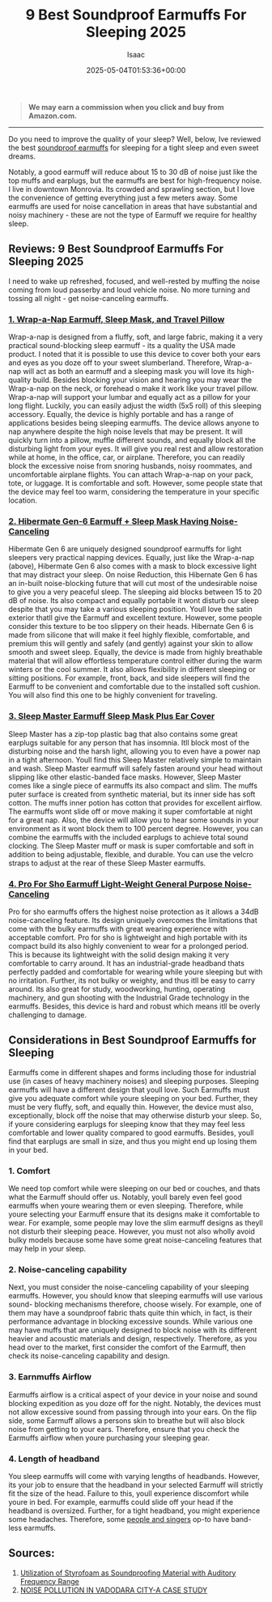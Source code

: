 ﻿---
author: Isaac
layout: post
title: 9 Best Soundproof Earmuffs For Sleeping 2025
date: '2025-05-04T01:53:36+00:00'
categories:
- Soundproofing
tags: []
slug: /best-soundproof-earmuffs-for-sleeping/
lastmod: 2025-05-07T12:21:25+03:00
---
> **We may earn a commission when you click and buy from Amazon.com.**
>

---
Do you need to improve the quality of your sleep? Well, below, Ive reviewed the best
[soundproof earmuffs](https://patents.google.com/patent/US9585792B2/en)
for sleeping for a tight sleep and even sweet dreams.

Notably, a good earmuff will reduce about 15 to 30 dB of noise  just like the top muffs and earplugs, but the earmuffs are best for high-frequency noise.
I live in downtown Monrovia. Its crowded and sprawling section, but I love the convenience of getting everything just a few meters away.
Some earmuffs are used for noise cancellation in areas that have substantial and noisy machinery - these are not the type of Earmuff we require for healthy sleep.
## Reviews: 9 Best Soundproof Earmuffs For Sleeping 2025
I need to wake up refreshed, focused, and well-rested by muffing the noise coming from loud passerby and loud vehicle noise. No more turning and tossing all night - get noise-canceling earmuffs.
### [1. Wrap-a-Nap Earmuff, Sleep Mask, and Travel Pillow](https://www.amazon.com/dp/B00ZTC56O4/?tag=p-policy-20)

Wrap-a-nap is designed from a fluffy, soft, and large fabric, making it a very practical sound-blocking sleep earmuff - its a quality the USA made product. I noted that it is possible to use this device to cover both your ears and eyes as you doze off to your sweet slumberland.
Therefore, Wrap-a-nap will act as both an earmuff and a sleeping mask  you will love its high-quality build. Besides blocking your vision and hearing  you may wear the Wrap-a-nap on the neck, or forehead o make it work like your travel pillow.
Wrap-a-nap will support your lumbar and equally act as a pillow for your long flight. Luckily, you can easily adjust the width (5x5 roll) of this sleeping accessory. Equally, the device is highly portable and has a range of applications besides being sleeping earmuffs.
The device allows anyone to nap anywhere despite the high noise levels that may be present. It will quickly turn into a pillow, muffle different sounds, and equally block all the disturbing light from your eyes.
It will give you real rest and allow restoration while at home, in the office, car, or airplane. Therefore, you can readily block the excessive noise from snoring husbands, noisy roommates, and uncomfortable airplane flights.
You can attach Wrap-a-nap on your pack, tote, or luggage. It is comfortable and soft. However, some people state that the device may feel too warm, considering the temperature in your specific location.
### [2. Hibermate Gen-6 Earmuff + Sleep Mask Having Noise-Canceling](https://www.amazon.com/dp/B07DHD4HPQ/?tag=p-policy-20)

Hibermate Gen 6 are uniquely designed soundproof earmuffs for light sleepers  very practical napping devices. Equally, just like the Wrap-a-nap (above), Hibermate Gen 6 also comes with a mask to block excessive light that may distract your sleep.
On noise Reduction, this Hibernate Gen 6 has an in-built noise-blocking future that will cut most of the undesirable noise to give you a very peaceful sleep. The sleeping aid blocks between 15 to 20 dB of noise.
Its also compact and equally portable  it wont disturb our sleep despite that you may take a various sleeping position. Youll love the satin exterior thatll give the Earmuff and excellent texture. However, some people consider this texture to be too slippery on their heads.
Hibernate Gen 6 is made from silicone that will make it feel highly flexible, comfortable, and premium  this will gently and safely (and gently) against your skin to allow smooth and sweet sleep. Equally, the device is made from highly breathable material that will allow effortless temperature control either during the warm winters or the cool summer.
It also allows flexibility in different sleeping or sitting positions. For example, front, back, and side sleepers will find the Earmuff to be convenient and comfortable due to the installed soft cushion. You will also find this one to be highly convenient for traveling.
### [3. Sleep Master Earmuff Sleep Mask Plus Ear Cover](https://www.amazon.com/dp/B0015NZ6FK/?tag=p-policy-20)

Sleep Master has a zip-top plastic bag that also contains some great earplugs suitable for any person that has insomnia. Itll block most of the disturbing noise and the harsh light, allowing you to even have a power nap in a tight afternoon.
Youll find this Sleep Master relatively simple to maintain and wash. Sleep Master earmuff will safely fasten around your head without slipping like other elastic-banded face masks.
However, Sleep Master comes like a single piece of earmuffs  its also compact and slim. The muffs puter surface is created from synthetic material, but its inner side has soft cotton. The muffs inner potion has cotton that provides for excellent airflow.
The earmuffs wont slide off or move  making it super comfortable at night for a great nap. Also, the device will allow you to hear some sounds in your environment as it wont block them to 100 percent degree.
However, you can combine the earmuffs with the included earplugs to achieve total sound clocking.
The Sleep Master muff or mask is super comfortable and soft in addition to being adjustable, flexible, and durable. You can use the velcro straps to adjust at the rear of these Sleep Master earmuffs.

### [4. Pro For Sho Earmuff Light-Weight General Purpose Noise-Canceling](https://www.amazon.com/dp/B017RZ45F6/?tag=p-policy-20)

Pro for sho earmuffs offers the highest noise protection  as it allows a 34dB noise-canceling feature. Its design uniquely overcomes the limitations that come with the bulky earmuffs  with great wearing experience with acceptable comfort.
Pro for sho is lightweight and high portable with its compact build  its also highly convenient to wear for a prolonged period. This is because its lightweight with the solid design making it very comfortable to carry around.
It has an industrial-grade headband thats perfectly padded and comfortable for wearing while youre sleeping  but with no irritation. Further, its not bulky or weighty, and thus itll be easy to carry around.
Its also great for study, woodworking, hunting, operating machinery, and gun shooting with the Industrial Grade technology in the earmuffs. Besides, this device is hard and robust  which means itll be overly challenging to damage.
## Considerations in Best Soundproof Earmuffs for Sleeping
Earmuffs come in different shapes and forms  including those for industrial use (in cases of heavy machinery noises) and sleeping purposes. Sleeping earmuffs will have a different design that youll love.
Such Earmuffs must give you adequate comfort while youre sleeping on your bed. Further, they must be very fluffy, soft, and equally thin. However, the device must also, exceptionally, block off the noise that may otherwise disturb your sleep.
So, if youre considering earplugs for sleeping  know that they may feel less comfortable and lower quality compared to good earmuffs. Besides, youll find that earplugs are small in size, and thus you might end up losing them in your bed.
### 1. Comfort
We need top comfort while were sleeping on our bed or couches, and thats what the Earmuff should offer us. Notably, youll barely even feel good earmuffs when youre wearing them or even sleeping.
Therefore, while youre selecting your Earmuff  ensure that its designs make it comfortable to wear. For example, some people may love the slim earmuff designs as theyll not disturb their sleeping peace.
However, you must not also wholly avoid bulky models because some have some great noise-canceling features that may help in your sleep.
### 2. Noise-canceling capability
Next, you must consider the noise-canceling capability of your sleeping earmuffs. However, you should know that sleeping earmuffs will use various sound- blocking mechanisms  therefore, choose wisely.
For example, one of them may have a soundproof fabric thats quite thin  which, in fact, is their performance advantage in blocking excessive sounds.
While various one may have muffs that are uniquely designed to block noise  with its different heavier and acoustic materials and design, respectively.
Therefore, as you head over to the market, first consider the comfort of the Earmuff, then check its noise-canceling capability and design.
### 3. Earnmuffs Airflow
Earmuffs airflow is a critical aspect of your device in your noise and sound blocking expedition as you doze off for the night. Notably, the devices must not allow excessive sound from passing through into your ears.
On the flip side, some Earmuff allows a persons skin to breathe but will also block noise from getting to your ears. Therefore, ensure that you check the Earmuffs airflow when youre purchasing your sleeping gear.
### 4. Length of headband
You sleep earmuffs will come with varying lengths of headbands. However, its your job to ensure that the headband in your selected Earmuff will strictly fit the size of the head. Failure to this, youll experience discomfort while youre in bed.
For example, earmuffs could slide off your head if the headband is oversized. Further, for a tight headband, you might experience some headaches. Therefore, some
[people and singers](https://pestpolicy.com/best-throat-lozenges-for-singers/)
op-to have band-less earmuffs.
## Sources:
1. [Utilization of Styrofoam as Soundproofing Material with Auditory Frequency Range](http://journal.fkm.ui.ac.id/kesmas/article/view/2633)
2. [NOISE POLLUTION IN VADODARA CITY-A CASE STUDY](http://www.ijaerd.co.in/papers/finished_papers/NOISE%20POLLUTION%20IN%20VADODARA%20CITY%20-%20A%20CASE%20STUDY-35861.pdf)

